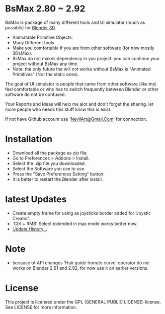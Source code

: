 
# BsMax 2.80 ~ 2.92

BsMax is package of many different tools and UI simulator (much as possible) for [Blender 3D](https://www.blender.org/).

* Animatable Primitive Objects.
* Many Different tools.
* Make you comfortable if you are from other software (for now mostly 3DsMax).
* BsMax do not makes dependency in you project. you can continue your project without BsMax any time.
* Note: the only future the will not works without BsMax is "Animated Primitives" (Not the static ones).

The goal of UI simulator is people that came from other software (like me) feel comfortable or who has to switch frequently between Blender or other software do not be confused.

Your Reports and Ideas will help me alot and don't forget the sharing. let more people who needs this stuff know this is exist.

If not have Github account use 'NevilArt@Gmail.Com' for connection.

# Installation

* Download all the package as zip file.
* Go to Preferences > Addons > Install.
* Select the .zip file you downloaded.
* Select the Software you use to use.
* Press the "Save Preferences Setting" button.
* It is better to restart the Blender after install.

# latest Updates

* Create empty frame for using as joysticks border added for 'Joystic Creator'.
* 'Ctrl + RMB' Select extended in max mode works better now.
* [Update History...](https://github.com/NevilArt/BsMax_2_80/blob/master/HISTORY.TXT)

# Note

* because of API changes 'Hair guide from/to curve' operator do not works on Blender 2.91 and 2.92, for now use it on earlier versions.

# License

This project is licensed under the GPL (GENERAL PUBLIC LICENSE) license. See LICENSE for more information.
